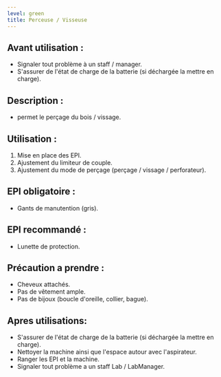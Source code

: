 ```yaml
---
level: green
title: Perceuse / Visseuse
---
```


## Avant utilisation : 

- Signaler tout problème à un staff / manager.
- S'assurer de l'état de charge de la batterie (si déchargée la mettre en charge).

## Description : 

- permet le perçage du bois / vissage.

## Utilisation : 

1. Mise en place des EPI. 
2. Ajustement du limiteur de couple. 
3. Ajustement du mode de perçage (perçage / vissage / perforateur).

## EPI obligatoire : 

- Gants de manutention (gris).

## EPI recommandé :

- Lunette de protection.

## Précaution a prendre : 

- Cheveux attachés.
- Pas de vêtement ample.
- Pas de bijoux (boucle d'oreille, collier, bague).

## Apres utilisations: 

- S'assurer de l'état de charge de la batterie (si déchargée la mettre en charge).
- Nettoyer la machine ainsi que l'espace autour avec l'aspirateur.
- Ranger les EPI et  la machine.
- Signaler tout problème a un staff Lab / LabManager.